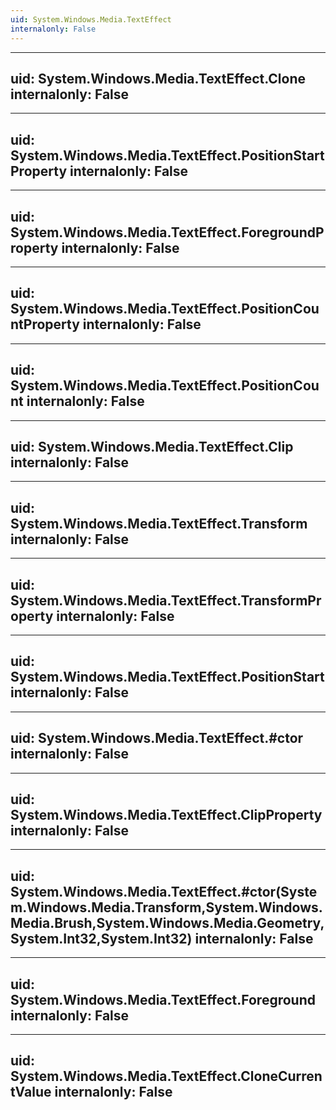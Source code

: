 ```yaml
---
uid: System.Windows.Media.TextEffect
internalonly: False
---
```


---
uid: System.Windows.Media.TextEffect.Clone
internalonly: False
---

---
uid: System.Windows.Media.TextEffect.PositionStartProperty
internalonly: False
---

---
uid: System.Windows.Media.TextEffect.ForegroundProperty
internalonly: False
---

---
uid: System.Windows.Media.TextEffect.PositionCountProperty
internalonly: False
---

---
uid: System.Windows.Media.TextEffect.PositionCount
internalonly: False
---

---
uid: System.Windows.Media.TextEffect.Clip
internalonly: False
---

---
uid: System.Windows.Media.TextEffect.Transform
internalonly: False
---

---
uid: System.Windows.Media.TextEffect.TransformProperty
internalonly: False
---

---
uid: System.Windows.Media.TextEffect.PositionStart
internalonly: False
---

---
uid: System.Windows.Media.TextEffect.#ctor
internalonly: False
---

---
uid: System.Windows.Media.TextEffect.ClipProperty
internalonly: False
---

---
uid: System.Windows.Media.TextEffect.#ctor(System.Windows.Media.Transform,System.Windows.Media.Brush,System.Windows.Media.Geometry,System.Int32,System.Int32)
internalonly: False
---

---
uid: System.Windows.Media.TextEffect.Foreground
internalonly: False
---

---
uid: System.Windows.Media.TextEffect.CloneCurrentValue
internalonly: False
---
